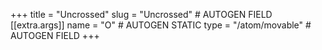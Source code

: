 +++
title = "Uncrossed"
slug = "Uncrossed" # AUTOGEN FIELD
[[extra.args]]
name = "O" # AUTOGEN STATIC
type = "/atom/movable" # AUTOGEN FIELD
+++